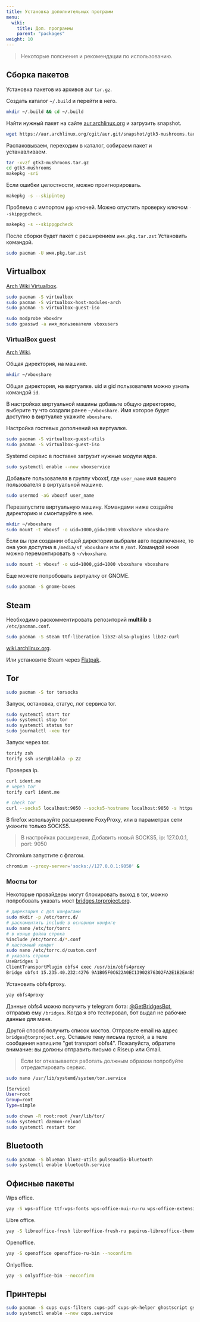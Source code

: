 ```yaml
---
title: Установка дополнительных программ
menu:
  wiki:
    title: Доп. программы
    parent: "packages"
weight: 10
---
```


> Некоторые пояснения и рекомендации по использованию.

## Сборка пакетов

Установка пакетов из архивов aur `tar.gz`.

Создать каталог `~/.build` и перейти в него.

```bash
mkdir ~/.build && cd ~/.build
```

Найти нужный пакет на сайте [aur.archlinux.org](https://aur.archlinux.org) и загрузить snapshot.

```bash
wget https://aur.archlinux.org/cgit/aur.git/snapshot/gtk3-mushrooms.tar.gz
```

Распаковываем, переходим в каталог, собираем пакет и устанавливаем.

```bash
tar -xvzf gtk3-mushrooms.tar.gz
cd gtk3-mushrooms
makepkg -sri
```

Если ошибки целостности, можно проигнорировать.

```bash
makepkg -s --skipinteg
```

Проблема с импортом `pgp` ключей. Можно опустить проверку ключом `--skippgpcheck`.

```bash
makepkg -s --skippgpcheck
```

После сборки будет пакет с расширением `имя.pkg.tar.zst` Установить командой.

```bash
sudo pacman -U имя.pkg.tar.zst
```

## Virtualbox

[Arch Wiki Virtualbox](https://wiki.archlinux.org/index.php/VirtualBox_(%D0%A0%D1%83%D1%81%D1%81%D0%BA%D0%B8%D0%B9)).

```bash
sudo pacman -S virtualbox
sudo pacman -S virtualbox-host-modules-arch
sudo pacman -S virtualbox-guest-iso

sudo modprobe vboxdrv
sudo gpasswd -a имя_пользователя vboxusers
```

### VirtualBox guest

[Arch Wiki](https://wiki.archlinux.org/index.php/VirtualBox/Install_Arch_Linux_as_a_guest).

Общая директория, на машине.

```bash
mkdir ~/vboxshare
```

Общая директория, на виртуалке. uid и gid пользователя можно узнать командой `id`.

В настройках виртуальной машины добавьте общую директорию, выберите ту что создали ранее `~/vboxshare`. Имя которое будет доступно в виртуалке укажите `vboxshare`.

Настройка гостевых дополнений на виртуалке.

```bash
sudo pacman -S virtualbox-guest-utils
sudo pacman -S virtualbox-guest-iso
```

Systemd сервис в поставке загрузит нужные модули ядра.

```bash
sudo systemctl enable --now vboxservice
```

Добавьте пользователя в группу vboxsf, где `user_name` имя вашего пользователя в виртуальной машине.

```bash
sudo usermod -aG vboxsf user_name
```

Перезапустите виртуальную машину. Командами ниже создайте директорию и смонтируйте в нее.

```bash
mkdir ~/vboxshare
sudo mount -t vboxsf -o uid=1000,gid=1000 vboxshare vboxshare
```

Если вы при создании общей директории выбрали авто подключение, то она уже доступна в `/media/sf_vboxshare` или в `/mnt`. Командой ниже можно перемонтировать в `~/vboxshare`.

```bash
sudo mount -t vboxsf -o uid=1000,gid=1000 vboxshare vboxshare
```

Еще можете попробовать виртуалку от GNOME.

```bash
sudo pacman -S gnome-boxes
```

## Steam

Необходимо раскомментировать репозиторий **multilib** в `/etc/pacman.conf`.

```bash
sudo pacman -S steam ttf-liberation lib32-alsa-plugins lib32-curl
```

[wiki.archlinux.org](https://wiki.archlinux.org/index.php/Steam_(%D0%A0%D1%83%D1%81%D1%81%D0%BA%D0%B8%D0%B9)).

Или установите Steam через [Flatpak](/wiki/install/pkg-manager/#flatpak).

## Tor

```bash
sudo pacman -S tor torsocks
```

Запуск, остановка, статус, лог сервиса tor.

```bash
sudo systemctl start tor
sudo systemctl stop tor
sudo systemctl status tor
sudo journalctl -xeu tor
```

Запуск через tor.

```bash
torify zsh
torify ssh user@blabla -p 22
```

Проверка ip.

```bash
curl ident.me
# через tor
torify curl ident.me
```

```bash
# check tor
curl --socks5 localhost:9050 --socks5-hostname localhost:9050 -s https://check.torproject.org/ | cat | grep -m 1 Congratulations | xargs
```

В firefox используйте расширение FoxyProxy, или в параметрах сети укажите только SOCKS5.

> В настройках расширения, Добавить новый SOCKS5, ip: 127.0.0.1, port: 9050

Chromium запустите с флагом.

```bash
chromium --proxy-server='socks://127.0.0.1:9050' &
```

### Мосты tor

Некоторые провайдеры могут блокировать выход в tor, можно попробовать указать мост [bridges.torproject.org](https://bridges.torproject.org/).

```bash
# директория с доп конфигами
sudo mkdir -p /etc/torrc.d/
# раскоментить include в основном конфиге
sudo nano /etc/tor/torrc
# в конце файла строка
%include /etc/torrc.d/*.conf
# кастомный конфиг
sudo nano /etc/torrc.d/custom.conf
# указать строки
UseBridges 1
ClientTransportPlugin obfs4 exec /usr/bin/obfs4proxy
Bridge obfs4 15.235.40.232:4276 9A1B05F0C622A0EC13902876302FA2E1B2EA4B5F cert=RWCkXxF0kknQs2T7yIUBPGJUTlUpKXdzVlc9uKdZtbzvcqNvjQHZYGG0kWzlJxbcLaqaQg iat-mode=0
```

Установить obfs4proxy.

```bash
yay obfs4proxy
```

Данные obfs4 можно получить у telegram бота: [@GetBridgesBot](https://t.me/GetBridgesBot), отправив ему `/bridges`. Когда я это тестировал, бот выдал не рабочие данные для меня.

Другой способ получить список мостов. Отправьте email на адрес `bridges@torproject.org`. Оставьте тему письма пустой, а в теле cообщения напишите "get transport obfs4". Пожалуйста, обратите внимание: вы должны отправить письмо с Riseup или Gmail.

> Если tor отказывается работать должным образом попробуйте отредактировать сервис.

```bash
sudo nano /usr/lib/systemd/system/tor.service
```

```bash
[Service]
User=root
Group=root
Type=simple
```

```bash
sudo chown -R root:root /var/lib/tor/
sudo systemctl daemon-reload
sudo systemctl restart tor
```

## Bluetooth

```bash
sudo pacman -S blueman bluez-utils pulseaudio-bluetooth
sudo systemctl enable bluetooth.service
```

## Офисные пакеты

Wps office.

```bash
yay -S wps-office ttf-wps-fonts wps-office-mui-ru-ru wps-office-extension-russian-dictionary --noconfirm
```

Libre office.

```bash
yay -S libreoffice-fresh libreoffice-fresh-ru papirus-libreoffice-theme --noconfirm
```

Openoffice.

```bash
yay -S openoffice openoffice-ru-bin --noconfirm
```

Onlyoffice.

```bash
yay -S onlyoffice-bin --noconfirm
```

## Принтеры

```bash
sudo pacman -S cups cups-filters cups-pdf cups-pk-helper ghostscript gsfonts foomatic-db foomatic-db-engine foomatic-db-ppds foomatic-db-nonfree foomatic-db-nonfree-ppds gutenprint foomatic-db-gutenprint-ppds system-config-printer hplip splix
sudo systemctl enable --now cups.service
```
